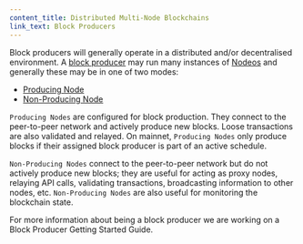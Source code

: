 ```yaml
---
content_title: Distributed Multi-Node Blockchains
link_text: Block Producers
---
```


Block producers will generally operate in a distributed and/or decentralised environment. A [block producer](../../glossary/index#block-producer) may run many instances of [Nodeos](../../glossary/index#nodeos) and generally these may be in one of two modes:

 * [Producing Node](https://developers.eos.io/manuals/eos/latest/nodeos/usage/node-setups/producing-node)
 * [Non-Producing Node](https://developers.eos.io/manuals/eos/latest/nodeos/usage/node-setups/non-producing-node)

`Producing Nodes` are configured for block production. They connect to the peer-to-peer network and actively produce new blocks. Loose transactions are also validated and relayed. On mainnet, `Producing Nodes` only produce blocks if their assigned block producer is part of an active schedule.

`Non-Producing Nodes` connect to the peer-to-peer network but do not actively produce new blocks; they are useful for acting as proxy nodes, relaying API calls, validating transactions, broadcasting information to other nodes, etc. `Non-Producing Nodes` are also useful for monitoring the blockchain state.

For more information about being a block producer we are working on a Block Producer Getting Started Guide.
